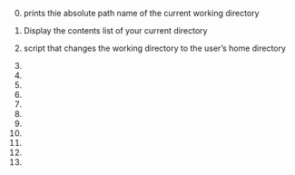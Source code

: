 0. prints thie absolute path name of the current working directory

1. Display the contents list of your current directory

2. script that changes the working directory to the user’s home directory

3. 

4. 

5. 

6. 

7. 

8. 

9. 

10. 

11. 

12. 

13. 
